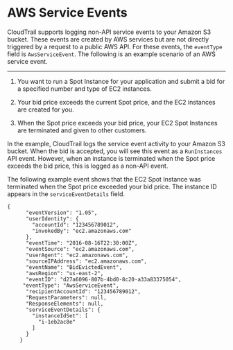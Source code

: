 # AWS Service Events<a name="non-api-aws-service-events"></a>

CloudTrail supports logging non\-API service events to your Amazon S3 bucket\. These events are created by AWS services but are not directly triggered by a request to a public AWS API\. For these events, the `eventType` field is `AwsServiceEvent`\. The following is an example scenario of an AWS service event\.

****

1. You want to run a Spot Instance for your application and submit a bid for a specified number and type of EC2 instances\.

1.  Your bid price exceeds the current Spot price, and the EC2 instances are created for you\. 

1. When the Spot price exceeds your bid price, your EC2 Spot Instances are terminated and given to other customers\.

In the example, CloudTrail logs the service event activity to your Amazon S3 bucket\. When the bid is accepted, you will see this event as a `RunInstances` API event\. However, when an instance is terminated when the Spot price exceeds the bid price, this is logged as a non\-API event\.

The following example event shows that the EC2 Spot Instance was terminated when the Spot price exceeded your bid price\. The instance ID appears in the `serviceEventDetails` field\.

```
{
      "eventVersion": "1.05",
      "userIdentity": {
        "accountId": "123456789012",
        "invokedBy": "ec2.amazonaws.com"
      },
      "eventTime": "2016-08-16T22:30:00Z",
      "eventSource": "ec2.amazonaws.com",
      "userAgent": "ec2.amazonaws.com",
      "sourceIPAddress": "ec2.amazonaws.com",
      "eventName": "BidEvictedEvent",
      "awsRegion": "us-east-2",
      "eventID": "d27a6096-807b-4bd0-8c20-a33a83375054",
     "eventType": "AwsServiceEvent",
      "recipientAccountId": "123456789012",
      "RequestParameters": null,
      "ResponseElements": null,
      "serviceEventDetails": {
        "instanceIdSet": [
          "i-1eb2ac8e"
        ]
      }
    }
```